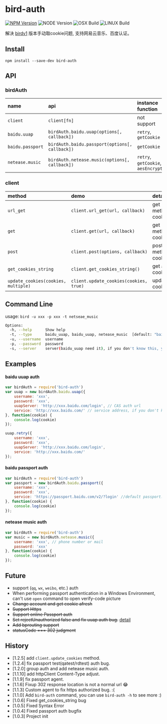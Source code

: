 # bird-auth

[![NPM Version][npm-image]][npm-url]
![NODE Version][node-image]
![OSX Build][osx-image]
![LINUX Build][liunx-image]

解决 [birdv1](https://github.com/weger/bird) 版本手动取cookie问题, 支持网易云音乐、百度认证。

## Install

`npm install --save-dev bird-auth`

## API

### birdAuth

| name | api | instance function |
| :----- | :----- | :----- |
| `client` | `client[fn]` | not support |
| `baidu.uuap` | `birdAuth.baidu.uuap(options[, callback])` | `retry`, `getCookie` |
| `baidu.passport`| `birdAuth.baidu.passport(options[, callback])` | `getCookie` |
| `netease.music`| `birdAuth.netease.music(options[, callback])` | `retry`, `getCookie`, `aesEncrypt` |


### client

| method | demo | detail |
| :----- | :-- | :----- |
| `url_get` | `client.url_get(url, callback)` | get method(no cookie) |
| `get` | `client.get(url, callback)` | get method(with cookie) |
| `post` | `client.post(options, callback)` | post method(with cookie) |
| `get_cookies_string` | `client.get_cookies_string()` | get all cookies |
| `update_cookies(cookies, multiple)` | `client.update_cookies(cookies, true)` | update new cookies |


## Command Line

usage: `bird -u xxx -p xxx -t netseae_music`

```bash
Options:
  -h, --help      Show help                                            [boolean]
  -t, --type      baidu_uuap, baidu_uuap, netease_music  [default: "baidu_uuap"]
  -u, --username  username                                            [required]
  -p, --password  password                                            [required]
  -s, --server    server(baidu_uuap need it), if you don't know this, you can logout you system and get url.
```


## Examples

#### baidu uuap auth

```javascript
var birdAuth = require('bird-auth')
var uuap = new birdAuth.baidu.uuap({
    username: 'xxx',
    password: 'xxx',
    uuapServer: 'http://xxx.baidu.com/login', // CAS auth url 
    service: 'http://xxx.baidu.com/' // service address, if you don't know this url, you can logout you system, and get `service` parameters
}, function(cookie) {
    console.log(cookie)
});

uuap.retry({
    username: 'xxx',
    password: 'xxx',
    uuapServer: 'http://xxx.baidu.com/login',
    service: 'http://xxx.baidu.com/'
});
```

#### baidu passport auth

```javascript
var birdAuth = require('bird-auth')
var passport = new birdAuth.baidu.passport({
    username: 'xxx',
    password: 'xxx',
    service: 'https://passport.baidu.com/v2/?login' //default passport.baidu.com
}, function(cookie) {
    console.log(cookie)
});
```

#### netease music auth

```javascript
var birdAuth = require('bird-auth')
var music = new birdAuth.netease.music({
    username: 'xxx', // phone number or mail
    password: 'xxx'
}, function(cookie) {
    console.log(cookie)
});
```


## Future

- support (`qq`, `wx`, `weibo`, etc.) auth
- When performing passport authentication in a Windows Environment, can't use `open` command to open verify-code picture
- <s>Change account and get cookie afresh</s>
- <s>Support Https</s>
- <s>Support online Passport auth</s>
- <s>Set rejectUnauthorized false and fix uuap auth bug.</s> [detail](http://stackoverflow.com/questions/20082893/unable-to-verify-leaf-signature)
- <s>Add bprouting support</s>
- <s>statusCode === 302 judgment</s>

## History

- [1.2.5] add `client.update_cookies` method.
- [1.2.4] fix passport test(qatest/rdtest) auth bug.
- [1.2.0] group auth and add netease music auth.
- [1.1.10] add httpClient Content-Type adjust.
- [1.1.9] fix passport agent.
- [1.1.6] Fixup 302 response location is not a normal url 😂
- [1.1.3] Custom agent to fix https authorized bug. :(
- [1.1.0] Add `bird-auth` command, you can use `bird-auth -h` to see more :)
- [1.0.6] Fixed get_cookies_string bug
- [1.0.5] Fixed Syntax Error
- [1.0.4] Fixed passport auth bugfix
- [1.0.3] Project init

[npm-image]: https://img.shields.io/badge/npm-v1.2.5-blue.svg
[npm-url]: https://npmjs.org/package/bird-auth
[node-image]: https://img.shields.io/badge/node-v0.12.0%2B-yellow.svg
[osx-image]: https://img.shields.io/badge/OSX-passing-brightgreen.svg
[liunx-image]: https://img.shields.io/badge/Liunx-passing-brightgreen.svg